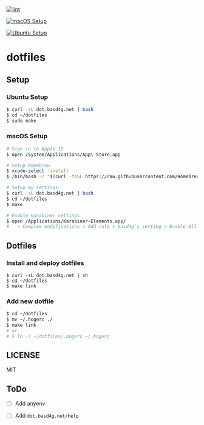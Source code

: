 [![lint](https://github.com/basd4g/dotfiles/workflows/lint/badge.svg)](https://github.com/basd4g/dotfiles/actions?query=workflow%3Alint)

[![macOS Setup](https://github.com/basd4g/dotfiles/workflows/macOS%20Setup/badge.svg)](https://github.com/basd4g/dotfiles/actions?query=workflow%3A%22macOS+Setup%22)

[![Ubuntu Setup](https://github.com/basd4g/dotfiles/workflows/Ubuntu%20Setup/badge.svg)](https://github.com/basd4g/dotfiles/actions?query=workflow%3A%22Ubuntu+Setup%22)


# dotfiles

## Setup

### Ubuntu Setup

```sh
$ curl -sL dot.basd4g.net | bash
$ cd ~/dotfiles
$ sudo make
```

### macOS Setup

```sh
# Sign in to Apple ID
$ open /System/Applications/App\ Store.app

# Setup Homebrew
$ xcode-select -install
$ /bin/bash -c "$(curl -fsSL https://raw.githubusercontent.com/Homebrew/install/master/install.sh)"

# Setup my settings
$ curl -sL dot.basd4g.net | bash
$ cd ~/dotfiles
$ make

# Enable karabiner settings
$ open /Applications/Karabiner-Elements.app/
#   > Complex modifications > Add rule > basd4g's setting > Enable All
```

## Dotfiles

### Install and deploy dotfiles

```
$ curl -sL dot.basd4g.net | sh
$ cd ~/dotfiles
$ make link
```

### Add new dotfile

```sh
$ cd ~/dotfiles
$ mv ~/.hogerc ./
$ make link
# or
# $ ln -s ~/dotfiles/.hogerc ~/.hogerc
```

## LICENSE

MIT

## ToDo

- [ ] Add anyenv
- [ ] Add `dot.basd4g.net/help`

